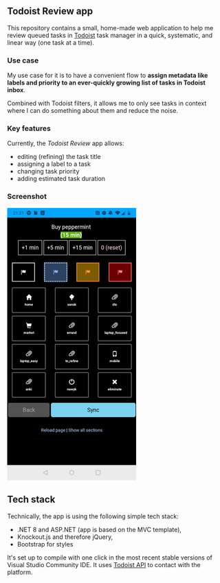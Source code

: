## Todoist Review app

This repository contains a small, home-made web application to help me review queued tasks in [Todoist](http://todoist.com) task manager in a quick, systematic, and linear way (one task at a time).

### Use case

My use case for it is to have a convenient flow to **assign metadata like labels and priority to an ever-quickly growing list of tasks in Todoist inbox**.

Combined with Todoist filters, it allows me to only see tasks in context where I can do something about them and reduce the noise.

### Key features

Currently, the _Todoist Review_ app allows:

- editing (refining) the task title
- assigning a label to a task
- changing task priority
- adding estimated task duration

### Screenshot

![](documentation/todoist-review-app-screenshot-300-2019-07-27.png)

## Tech stack

Technically, the app is using the following simple tech stack:

* .NET 8 and ASP.NET (app is based on the MVC template),
* Knockout.js and therefore jQuery,
* Bootstrap for styles

It's set up to compile with one click in the most recent stable versions of Visual Studio Community IDE. It uses [Todoist API](https://developer.todoist.com/) to contact with the platform.


